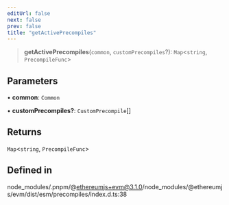 ```yaml
---
editUrl: false
next: false
prev: false
title: "getActivePrecompiles"
---
```


> **getActivePrecompiles**(`common`, `customPrecompiles`?): `Map`\<`string`, `PrecompileFunc`\>

## Parameters

• **common**: `Common`

• **customPrecompiles?**: `CustomPrecompile`[]

## Returns

`Map`\<`string`, `PrecompileFunc`\>

## Defined in

node\_modules/.pnpm/@ethereumjs+evm@3.1.0/node\_modules/@ethereumjs/evm/dist/esm/precompiles/index.d.ts:38
